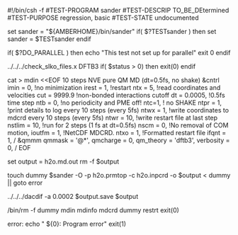 #!/bin/csh -f
#TEST-PROGRAM sander
#TEST-DESCRIP TO_BE_DEtermined
#TEST-PURPOSE regression, basic
#TEST-STATE   undocumented

set sander = "${AMBERHOME}/bin/sander"
if( $?TESTsander ) then
    set sander = $TESTsander
endif

if( $?DO_PARALLEL ) then
   echo "This test not set up for parallel"
   exit 0
endif

../../../check_slko_files.x DFTB3
if( $status > 0) then
  exit(0)
endif

cat > mdin <<EOF
10 steps NVE pure QM MD (dt=0.5fs, no shake)
 &cntrl
  imin   = 0,           !no minimization
  irest  = 1,           !restart
  ntx    = 5,           !read coordinates and velocities
  cut    = 9999.9       !non-bonded interactions cutoff
  dt     = 0.0005,      !0.5fs time step
  ntb    = 0,           !no periodicity and PME off!
  ntc=1,      ! no SHAKE
  ntpr   = 1,           !print details to log every 10 steps (every 5fs)
  ntwx   = 1,           !write coordinates to mdcrd every 10 steps (every 5fs)
  ntwr   = 10,          !write restart file at last step
  nstlim = 10,          !run for 2 steps (1 fs at dt=0.5fs)
  nscm   = 0,           !No removal of COM motion,
  ioutfm = 1,           !NetCDF MDCRD.
  ntxo   = 1,           !Formatted restart file
  ifqnt  = 1,
 /
 &qmmm
  qmmask    = '@*',
  qmcharge  = 0,
  qm_theory = 'dftb3',
  verbosity = 0,
 /
EOF

set output = h2o.md.out
rm -f $output

touch dummy
$sander -O -p h2o.prmtop -c h2o.inpcrd -o $output < dummy || goto error

../../../dacdif -a 0.0002 $output.save $output

/bin/rm -f dummy mdin mdinfo mdcrd dummy restrt
exit(0)

error:
echo "  ${0}:  Program error"
exit(1)







